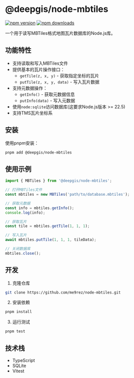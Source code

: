 # @deepgis/node-mbtiles

[![npm version](https://img.shields.io/npm/v/@deepgis/node-mbtiles?color=red)](https://npmjs.com/package/@deepgis/node-mbtiles)
[![npm downloads](https://img.shields.io/npm/dm/@deepgis/node-mbtiles?color=yellow)](https://npm.chart.dev/@deepgis/node-mbtiles)

一个用于读写MBTiles格式地图瓦片数据库的Node.js库。

## 功能特性

- 支持读取和写入MBTiles文件
- 提供基本的瓦片操作接口：
  - `getTile(z, x, y)` - 获取指定坐标的瓦片
  - `putTile(z, x, y, data)` - 写入瓦片数据
- 支持元数据操作：
  - `getInfo()` - 获取元数据信息
  - `putInfo(data)` - 写入元数据
- 使用`node:sqlite`访问数据库(这要求Node.js版本 >= 22.5)
- 支持TMS瓦片坐标系

## 安装

使用pnpm安装：

```bash
pnpm add @deepgis/node-mbtiles
```

## 使用示例

```ts
import { MBTiles } from '@deepgis/node-mbtiles';

// 打开MBTiles文件
const mbtiles = new MBTiles('path/to/database.mbtiles');

// 获取元数据
const info = mbtiles.getInfo();
console.log(info);

// 获取瓦片
const tile = mbtiles.getTile(1, 1, 1);

// 写入瓦片
await mbtiles.putTile(1, 1, 1, tileData);

// 关闭数据库
mbtiles.close();
```

## 开发

1. 克隆仓库

```bash
git clone https://github.com/me9rez/node-mbtiles.git
```

2. 安装依赖

```bash
pnpm install
```

3. 运行测试

```bash
pnpm test
``` 

## 技术栈

- TypeScript
- SQLite
- Vitest



